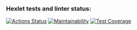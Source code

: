 ### Hexlet tests and linter status:
[![Actions Status](https://github.com/dellup/java-project-71/actions/workflows/hexlet-check.yml/badge.svg)](https://github.com/dellup/java-project-71/actions)
[![Maintainability](https://api.codeclimate.com/v1/badges/37057c62b61583b0d1c1/maintainability)](https://codeclimate.com/github/dellup/java-project-71/maintainability)
[![Test Coverage](https://api.codeclimate.com/v1/badges/37057c62b61583b0d1c1/test_coverage)](https://codeclimate.com/github/dellup/java-project-71/test_coverage)